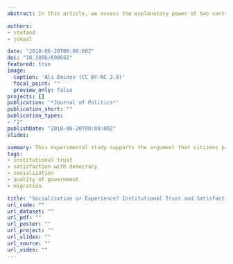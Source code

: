 ```yaml
---
abstract: In this article, we assess the explanatory power of two contrasting theories about the sources of political trust. Using a unique survey of expatriated Swedes together with two cross-country surveys, we investigate how a move from a context of high institutional quality to countries characterized by low institutional quality affects peoples’ institutional trust and satisfaction with democracy. Our analyses show that Swedes living in countries with low levels of institutional quality display significantly lower levels of political trust and support compared to the native population, demonstrating that experience of institutional quality is more important than socialization and culture. However, long-time exposure to, and socialization into, a new cultural and institutional setting triggers something like a process of resocialization, in which the difference in satisfaction and trust decreases over time. The results are robust to a wide array of specifications and statistical techniques.

authors:
- stefand
- jonasl

date: "2018-06-20T00:00:00Z"
doi: "10.1086/698661"
featured: true
image:
  caption: 'Ali Eminov (CC BY-NC 2.0)'
  focal_point: ""
  preview_only: false
projects: []
publication: '*Journal of Politics*'
publication_short: ""
publication_types:
- "2"
publishDate: "2018-06-20T00:00:00Z"
slides: 

summary: This experimental study supports the argument that citizens prefer a stealth democracy where they are minimally involved in democratic decision-making processes, as long as the outcome itself is favorable to them.
tags:
- institutional trust
- satisfaction with democracy
- socialization
- quality of government
- migration

title: "Socialization or Experience? Institutional Trust and Satisfaction with Democracy among Emigrants in Different Institutional Settings"
url_code: ""
url_dataset: ""
url_pdf: ""
url_poster: ""
url_project: ""
url_slides: ""
url_source: ""
url_video: ""
---
```


